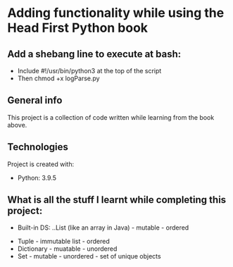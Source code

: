 # Adding functionality while using the Head First Python book

## Add a shebang line to execute at bash:
* Include #!/usr/bin/python3 at the top of the script
* Then chmod +x logParse.py

## General info
This project is a collection of code written while learning from the book above.
	
## Technologies
Project is created with:
* Python: 3.9.5

## What is all the stuff I learnt while completing this project:

* Built-in DS: 
..List (like an array in Java) - mutable - ordered
+ Tuple - immutable list - ordered
+ Dictionary  - muatable - unordered
+ Set - mutable - unordered - set of unique objects
